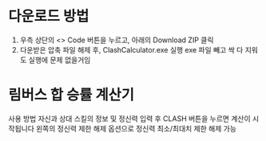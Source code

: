 # 다운로드 방법
1. 우측 상단의 <> Code 버튼을 누르고, 아래의 Download ZIP 클릭
2. 다운받은 압축 파일 해제 후, ClashCalculator.exe 실행
 exe 파일 빼고 싹 다 지워도 실행에 문제 없을거임

# 림버스 합 승률 계산기 
사용 방법
자신과 상대 스킬의 정보 및 정신력 입력 후 CLASH 버튼을 누르면 계산이 시작됩니다
왼쪽의 정신력 제한 해제 옵션으로 정신력 최소/최대치 제한 해제 가능

